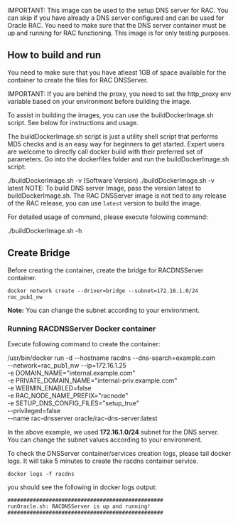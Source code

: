 IMPORTANT: This image can be used to the setup DNS server for RAC. You can skip if you have already a DNS server configured and can be used for Oracle RAC. You need to make sure that the DNS server container must be up and running for RAC functioning. This image is for only testing purposes.

## How to build and run
You need to make sure that you have atleast 1GB of space available for the container to create the files for RAC DNSServer.

IMPORTANT: If you are behind the proxy, you need to set the http_proxy env variable based on your environment before building the image.

To assist in building the images, you can use the buildDockerImage.sh script. See below for instructions and usage.

The buildDockerImage.sh script is just a utility shell script that performs MD5 checks and is an easy way for beginners to get started. Expert users are welcome to directly call docker build with their preferred set of parameters. Go into the dockerfiles folder and run the buildDockerImage.sh script:

./buildDockerImage.sh -v (Software Version)
./buildDockerImage.sh -v latest
NOTE: To build DNS server Image, pass the version latest to buildDockerImage.sh. The RAC DNSServer image is not tied to any release of the RAC release, you can use `latest` version to build the image.

For detailed usage of command, please execute folowing command:

./buildDockerImage.sh -h

## Create Bridge
Before creating the container, create the bridge for RACDNSServer container.

```
docker network create --driver=bridge --subnet=172.16.1.0/24 rac_pub1_nw
```
**Note:** You can change the subnet according to your environment.

### Running RACDNSServer Docker container
Execute following command to create the container:

/usr/bin/docker run -d --hostname racdns --dns-search=example.com \
 --network=rac_pub1_nw --ip=172.16.1.25 \
 -e DOMAIN_NAME="internal.example.com" \
 -e PRIVATE_DOMAIN_NAME="internal-priv.example.com" \
 -e WEBMIN_ENABLED=false \
 -e RAC_NODE_NAME_PREFIX="racnode" \
 -e SETUP_DNS_CONFIG_FILES="setup_true" \
 --privileged=false \
 --name rac-dnsserver oracle/rac-dns-server:latest

In the above example, we used **172.16.1.0/24** subnet for the DNS server. You can change the subnet values according to your environment.

To check the DNSServer container/services creation logs, please tail docker logs. It will take 5 minutes to create the racdns container service.

```
docker logs -f racdns
```

you should see the following in docker logs output:

```
#################################################
runOracle.sh: RACDNSServer is up and running!
#################################################
```
